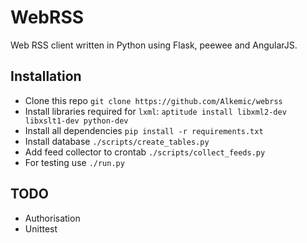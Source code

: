 # WebRSS

Web RSS client written in Python using Flask, peewee and AngularJS.

## Installation

* Clone this repo ``git clone https://github.com/Alkemic/webrss``
* Install libraries required for ``lxml``: ``aptitude install libxml2-dev libxslt1-dev python-dev``
* Install all dependencies ``pip install -r requirements.txt``
* Install database ``./scripts/create_tables.py``
* Add feed collector to crontab ``./scripts/collect_feeds.py``
* For testing use ``./run.py``

## TODO

* Authorisation
* Unittest
